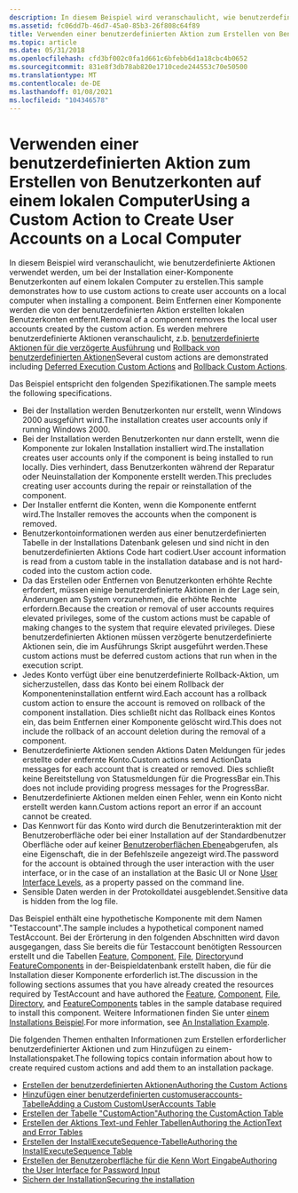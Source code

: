 ```yaml
---
description: In diesem Beispiel wird veranschaulicht, wie benutzerdefinierte Aktionen verwendet werden, um bei der Installation einer-Komponente Benutzerkonten auf einem lokalen Computer zu erstellen.
ms.assetid: fc06dd7b-46d7-45a0-85b3-26f808c64f89
title: Verwenden einer benutzerdefinierten Aktion zum Erstellen von Benutzerkonten auf einem lokalen Computer
ms.topic: article
ms.date: 05/31/2018
ms.openlocfilehash: cfd3bf002c0fa1d661c6bfebb6d1a18cbc4b0652
ms.sourcegitcommit: 831e8f3db78ab820e1710cede244553c70e50500
ms.translationtype: MT
ms.contentlocale: de-DE
ms.lasthandoff: 01/08/2021
ms.locfileid: "104346578"
---
```

# <a name="using-a-custom-action-to-create-user-accounts-on-a-local-computer"></a><span data-ttu-id="46021-103">Verwenden einer benutzerdefinierten Aktion zum Erstellen von Benutzerkonten auf einem lokalen Computer</span><span class="sxs-lookup"><span data-stu-id="46021-103">Using a Custom Action to Create User Accounts on a Local Computer</span></span>

<span data-ttu-id="46021-104">In diesem Beispiel wird veranschaulicht, wie benutzerdefinierte Aktionen verwendet werden, um bei der Installation einer-Komponente Benutzerkonten auf einem lokalen Computer zu erstellen.</span><span class="sxs-lookup"><span data-stu-id="46021-104">This sample demonstrates how to use custom actions to create user accounts on a local computer when installing a component.</span></span> <span data-ttu-id="46021-105">Beim Entfernen einer Komponente werden die von der benutzerdefinierten Aktion erstellten lokalen Benutzerkonten entfernt.</span><span class="sxs-lookup"><span data-stu-id="46021-105">Removal of a component removes the local user accounts created by the custom action.</span></span> <span data-ttu-id="46021-106">Es werden mehrere benutzerdefinierte Aktionen veranschaulicht, z.b. [benutzerdefinierte Aktionen für die verzögerte Ausführung](deferred-execution-custom-actions.md) und [Rollback von benutzerdefinierten Aktionen](rollback-custom-actions.md)</span><span class="sxs-lookup"><span data-stu-id="46021-106">Several custom actions are demonstrated including [Deferred Execution Custom Actions](deferred-execution-custom-actions.md) and [Rollback Custom Actions](rollback-custom-actions.md).</span></span>

<span data-ttu-id="46021-107">Das Beispiel entspricht den folgenden Spezifikationen.</span><span class="sxs-lookup"><span data-stu-id="46021-107">The sample meets the following specifications.</span></span>

-   <span data-ttu-id="46021-108">Bei der Installation werden Benutzerkonten nur erstellt, wenn Windows 2000 ausgeführt wird.</span><span class="sxs-lookup"><span data-stu-id="46021-108">The installation creates user accounts only if running Windows 2000.</span></span>
-   <span data-ttu-id="46021-109">Bei der Installation werden Benutzerkonten nur dann erstellt, wenn die Komponente zur lokalen Installation installiert wird.</span><span class="sxs-lookup"><span data-stu-id="46021-109">The installation creates user accounts only if the component is being installed to run locally.</span></span> <span data-ttu-id="46021-110">Dies verhindert, dass Benutzerkonten während der Reparatur oder Neuinstallation der Komponente erstellt werden.</span><span class="sxs-lookup"><span data-stu-id="46021-110">This precludes creating user accounts during the repair or reinstallation of the component.</span></span>
-   <span data-ttu-id="46021-111">Der Installer entfernt die Konten, wenn die Komponente entfernt wird.</span><span class="sxs-lookup"><span data-stu-id="46021-111">The Installer removes the accounts when the component is removed.</span></span>
-   <span data-ttu-id="46021-112">Benutzerkontoinformationen werden aus einer benutzerdefinierten Tabelle in der Installations Datenbank gelesen und sind nicht in den benutzerdefinierten Aktions Code hart codiert.</span><span class="sxs-lookup"><span data-stu-id="46021-112">User account information is read from a custom table in the installation database and is not hard-coded into the custom action code.</span></span>
-   <span data-ttu-id="46021-113">Da das Erstellen oder Entfernen von Benutzerkonten erhöhte Rechte erfordert, müssen einige benutzerdefinierte Aktionen in der Lage sein, Änderungen am System vorzunehmen, die erhöhte Rechte erfordern.</span><span class="sxs-lookup"><span data-stu-id="46021-113">Because the creation or removal of user accounts requires elevated privileges, some of the custom actions must be capable of making changes to the system that require elevated privileges.</span></span> <span data-ttu-id="46021-114">Diese benutzerdefinierten Aktionen müssen verzögerte benutzerdefinierte Aktionen sein, die im Ausführungs Skript ausgeführt werden.</span><span class="sxs-lookup"><span data-stu-id="46021-114">These custom actions must be deferred custom actions that run when in the execution script.</span></span>
-   <span data-ttu-id="46021-115">Jedes Konto verfügt über eine benutzerdefinierte Rollback-Aktion, um sicherzustellen, dass das Konto bei einem Rollback der Komponenteninstallation entfernt wird.</span><span class="sxs-lookup"><span data-stu-id="46021-115">Each account has a rollback custom action to ensure the account is removed on rollback of the component installation.</span></span> <span data-ttu-id="46021-116">Dies schließt nicht das Rollback eines Kontos ein, das beim Entfernen einer Komponente gelöscht wird.</span><span class="sxs-lookup"><span data-stu-id="46021-116">This does not include the rollback of an account deletion during the removal of a component.</span></span>
-   <span data-ttu-id="46021-117">Benutzerdefinierte Aktionen senden Aktions Daten Meldungen für jedes erstellte oder entfernte Konto.</span><span class="sxs-lookup"><span data-stu-id="46021-117">Custom actions send ActionData messages for each account that is created or removed.</span></span> <span data-ttu-id="46021-118">Dies schließt keine Bereitstellung von Statusmeldungen für die ProgressBar ein.</span><span class="sxs-lookup"><span data-stu-id="46021-118">This does not include providing progress messages for the ProgressBar.</span></span>
-   <span data-ttu-id="46021-119">Benutzerdefinierte Aktionen melden einen Fehler, wenn ein Konto nicht erstellt werden kann.</span><span class="sxs-lookup"><span data-stu-id="46021-119">Custom actions report an error if an account cannot be created.</span></span>
-   <span data-ttu-id="46021-120">Das Kennwort für das Konto wird durch die Benutzerinteraktion mit der Benutzeroberfläche oder bei einer Installation auf der Standardbenutzer Oberfläche oder auf keiner [Benutzeroberflächen Ebene](user-interface-levels.md)abgerufen, als eine Eigenschaft, die in der Befehlszeile angezeigt wird.</span><span class="sxs-lookup"><span data-stu-id="46021-120">The password for the account is obtained through the user interaction with the user interface, or in the case of an installation at the Basic UI or None [User Interface Levels](user-interface-levels.md), as a property passed on the command line.</span></span>
-   <span data-ttu-id="46021-121">Sensible Daten werden in der Protokolldatei ausgeblendet.</span><span class="sxs-lookup"><span data-stu-id="46021-121">Sensitive data is hidden from the log file.</span></span>

<span data-ttu-id="46021-122">Das Beispiel enthält eine hypothetische Komponente mit dem Namen "Testaccount".</span><span class="sxs-lookup"><span data-stu-id="46021-122">The sample includes a hypothetical component named TestAccount.</span></span> <span data-ttu-id="46021-123">Bei der Erörterung in den folgenden Abschnitten wird davon ausgegangen, dass Sie bereits die für Testaccount benötigten Ressourcen erstellt und die Tabellen [Feature](feature-table.md), [Component](component-table.md), [File](file-table.md), [Directory](directory-table.md)und [FeatureComponents](featurecomponents-table.md) in der-Beispieldatenbank erstellt haben, die für die Installation dieser Komponente erforderlich ist.</span><span class="sxs-lookup"><span data-stu-id="46021-123">The discussion in the following sections assumes that you have already created the resources required by TestAccount and have authored the [Feature](feature-table.md), [Component](component-table.md), [File](file-table.md), [Directory](directory-table.md), and [FeatureComponents](featurecomponents-table.md) tables in the sample database required to install this component.</span></span> <span data-ttu-id="46021-124">Weitere Informationen finden Sie unter [einem Installations Beispiel](an-installation-example.md).</span><span class="sxs-lookup"><span data-stu-id="46021-124">For more information, see [An Installation Example](an-installation-example.md).</span></span>

<span data-ttu-id="46021-125">Die folgenden Themen enthalten Informationen zum Erstellen erforderlicher benutzerdefinierter Aktionen und zum Hinzufügen zu einem-Installationspaket.</span><span class="sxs-lookup"><span data-stu-id="46021-125">The following topics contain information about how to create required custom actions and add them to an installation package.</span></span>

-   [<span data-ttu-id="46021-126">Erstellen der benutzerdefinierten Aktionen</span><span class="sxs-lookup"><span data-stu-id="46021-126">Authoring the Custom Actions</span></span>](authoring-the-custom-actions.md)
-   [<span data-ttu-id="46021-127">Hinzufügen einer benutzerdefinierten customuseraccounts-Tabelle</span><span class="sxs-lookup"><span data-stu-id="46021-127">Adding a Custom CustomUserAccounts Table</span></span>](adding-a-custom-customuseraccounts-table.md)
-   [<span data-ttu-id="46021-128">Erstellen der Tabelle "CustomAction"</span><span class="sxs-lookup"><span data-stu-id="46021-128">Authoring the CustomAction Table</span></span>](authoring-the-customaction-table.md)
-   [<span data-ttu-id="46021-129">Erstellen der Aktions Text-und Fehler Tabellen</span><span class="sxs-lookup"><span data-stu-id="46021-129">Authoring the ActionText and Error Tables</span></span>](authoring-the-actiontext-and-error-tables.md)
-   [<span data-ttu-id="46021-130">Erstellen der InstallExecuteSequence-Tabelle</span><span class="sxs-lookup"><span data-stu-id="46021-130">Authoring the InstallExecuteSequence Table</span></span>](authoring-the-installexecutesequence-table.md)
-   [<span data-ttu-id="46021-131">Erstellen der Benutzeroberfläche für die Kenn Wort Eingabe</span><span class="sxs-lookup"><span data-stu-id="46021-131">Authoring the User Interface for Password Input</span></span>](authoring-the-user-interface-for-password-input.md)
-   [<span data-ttu-id="46021-132">Sichern der Installation</span><span class="sxs-lookup"><span data-stu-id="46021-132">Securing the installation</span></span>](securing-the-installation.md)

 

 



